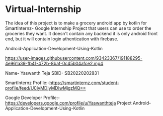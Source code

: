 # Virtual-Internship

The idea of this project is to make a grocery android app by kotlin for SmartInternz- Google Internship Project that users can use to order the groceries they want. It doesn't contain any backend it is only android front end, but it will contain login athentication with firebase.

Android-Application-Development-Using-Kotlin



https://user-images.githubusercontent.com/93423367/191188295-4e961a39-fb41-472b-8baf-0c45b04afce2.mp4



Name- Yaswanth Teja
SBID- SB20220202831

SmartInternz Profile:-https://smartinternz.com/student-profile/feed/U0IyMDIyMDIwMjgzMQ==

Google Developer Profile:-
https://developers.google.com/profile/u/Yaswanthteja
Project 
Android-Application-Development-Using-Kotlin
